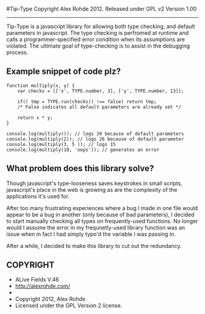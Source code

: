 #Tip-Type
Copyright Alex Rohde 2012. Released under GPL v2
Version 1.00
* * *
Tip-Type is a javascript library for allowing both type checking, and default parameters in javascript. The type checking is perfromed at runtime and calls a programmer-specified error condition when its assumptions are violated. The ultimate goal of type-checking is to assist in the debugging process.


Example snippet of code plz?
----------------------------------------------------------------
    function multiply(x, y) {
    	var checks = [['x', TYPE.number, 3], ['y', TYPE.number, 13]];
    
    	if(( tmp = TYPE.run(checks)) !== false)	return tmp;
    	/* False indicates all default parameters are already set */
    
    	return x * y;
    }

    console.log(multiply()); // logs 39 because of default parameters
    console.log(multiply(2)); // logs 26 because of default parameter
    console.log(multiply(3, 5 )); // logs 15
    console.log(multiply(10, 'oops')); // generates an error


What problem does this library solve?
----------------------------------------------------------------

Though javascript's type-looseness saves keystrokes in small scripts, 
javascript's place in the web is growing as are the complexity of the applications it's used for.

After too many frustrating experiences where a bug I made in one file would appear to be a bug in another (only because of bad parameters),
I decided to start manually checking all types on frequently-used functions. No longer would I assume the error in my frequnetly-used library function was an issue when in 
fact I had simply typo'd the variable I was passing in.

After a while, I decided to make this library to cut out the redundancy. 


COPYRIGHT
----------------------------------------------------------------
 * ALive Fields V.46
 * http://alexrohde.com/
 *
 * Copyright 2012, Alex Rohde
 * Licensed under the GPL Version 2 license.
 